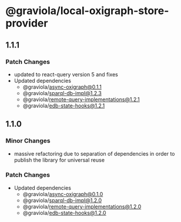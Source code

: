 # @graviola/local-oxigraph-store-provider

## 1.1.1

### Patch Changes

- updated to react-query version 5 and fixes
- Updated dependencies
  - @graviola/async-oxigraph@0.1.1
  - @graviola/sparql-db-impl@1.2.3
  - @graviola/remote-query-implementations@1.2.1
  - @graviola/edb-state-hooks@1.2.1

## 1.1.0

### Minor Changes

- massive refactoring due to separation of dependencies in order to publish the library for universal reuse

### Patch Changes

- Updated dependencies
  - @graviola/async-oxigraph@0.1.0
  - @graviola/sparql-db-impl@1.2.0
  - @graviola/remote-query-implementations@1.2.0
  - @graviola/edb-state-hooks@1.2.0
